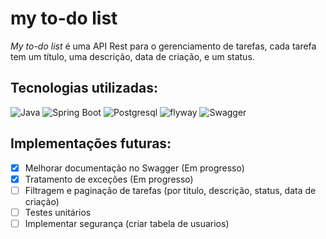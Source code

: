 # my to-do list


*My to-do list* é uma API Rest para o gerenciamento de tarefas, cada tarefa tem um título, uma descrição, data de criação, e um status.


## Tecnologias utilizadas:

![Java](https://img.shields.io/badge/Java-000?logo=java&style=for-the-badge)
![Spring Boot](https://img.shields.io/badge/spring-boot-000?logo=springboot&style=for-the-badge)
![Postgresql](https://img.shields.io/badge/postgresql-000?logo=postgresql&style=for-the-badge)
![flyway](https://img.shields.io/badge/flyway-000?&logo=flyway&style=for-the-badge)
![Swagger](https://img.shields.io/badge/swagger-000?&logo=swagger&style=for-the-badge)


## Implementações futuras:

- [X] Melhorar documentação no Swagger (Em progresso)
- [X] Tratamento de exceções (Em progresso)
- [ ] Filtragem e paginação de tarefas (por titulo, descrição, status, data de criação)
- [ ] Testes unitários
- [ ] Implementar segurança (criar tabela de usuarios)
